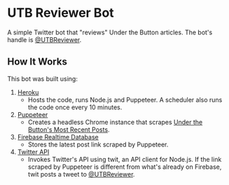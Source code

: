 # UTB Reviewer Bot

A simple Twitter bot that "reviews" Under the Button articles. The bot's handle is [@UTBReviewer](https://twitter.com/UTBReviewer).

## How It Works

This bot was built using:
1. [Heroku](https://heroku.com)
    - Hosts the code, runs Node.js and Puppeteer. A scheduler also runs the code once every 10 minutes.
2. [Puppeteer](https://github.com/GoogleChrome/puppeteer)
    - Creates a headless Chrome instance that scrapes [Under the Button's Most Recent Posts](https://www.underthebutton.com/section/all).
3. [Firebase Realtime Database](https://firebase.google.com/docs/database/)
    - Stores the latest post link scraped by Puppeteer.
4. [Twitter API](https://www.npmjs.com/package/twit)
    - Invokes Twitter's API using twit, an API client for Node.js. If the link scraped by Puppeteer is different from what's already on Firebase, twit posts a tweet to [@UTBReviewer](https://twitter.com/UTBReviewer).